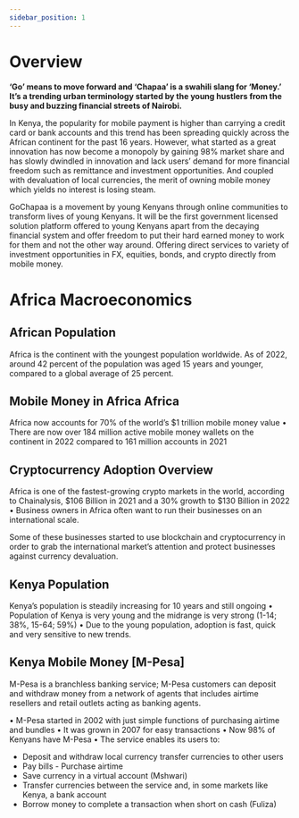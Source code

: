 ```yaml
---
sidebar_position: 1
---
```


# Overview

**‘Go’ means to move forward and ‘Chapaa’ is a swahili slang for ‘Money.’ It’s a trending urban terminology started by the young hustlers from the busy and buzzing financial streets of Nairobi.**

In Kenya, the popularity for mobile payment is higher than carrying a credit card or bank accounts and this trend has been spreading quickly across the African continent for the past 16 years. However, what started as a great innovation has now become a monopoly by gaining 98% market share and has slowly dwindled in innovation and lack users’ demand for more financial freedom such as remittance and investment opportunities. And coupled with devaluation of local currencies, the merit of owning mobile money which yields no interest is losing steam.

GoChapaa is a movement by young Kenyans through online communities to transform lives of young Kenyans. It will be the first government licensed solution platform offered to young Kenyans apart from the decaying financial system and offer freedom to put their hard earned money to work for them and not the other way around. Offering direct services to variety of investment opportunities in FX, equities, bonds, and crypto directly from mobile money.

# Africa Macroeconomics

## African Population

Africa is the continent with the youngest population worldwide. As of 2022, around 42 percent of the population was aged 15 years and younger, compared to a global average of 25 percent.

## Mobile Money in Africa Africa

Africa now accounts for 70% of the world’s $1 trillion mobile money value • There are now over 184 million active mobile money wallets on the continent in 2022 compared to 161 million accounts in 2021

## Cryptocurrency Adoption Overview 

Africa is one of the fastest-growing crypto markets in the world, according to Chainalysis, $106 Billion in 2021 and a 30% growth to $130 Billion in 2022 • Business owners in Africa often want to run their businesses on an international scale. 

Some of these businesses started to use blockchain and cryptocurrency in order to grab the international market’s attention and protect businesses against currency devaluation.

## Kenya Population

Kenya’s population is steadily increasing for 10 years and still ongoing • Population of Kenya is very young and the midrange is very strong (1-14; 38%, 15-64; 59%) • Due to the young population, adoption is fast, quick and very sensitive to new trends.

## Kenya Mobile Money [M-Pesa] 
M-Pesa is a branchless banking service; M-Pesa customers can deposit and withdraw money from a network of agents that includes airtime resellers and retail outlets acting as banking agents.

• M-Pesa started in 2002 with just simple functions of purchasing airtime and bundles 
• It was grown in 2007 for easy transactions • Now 98% of Kenyans have M-Pesa 
• The service enables its users to: 
- Deposit and withdraw local currency transfer currencies to other users
- Pay bills - Purchase airtime 
- Save currency in a virtual account (Mshwari) 
- Transfer currencies between the service and, in some markets like Kenya, a bank account 
- Borrow money to complete a transaction when short on cash (Fuliza) 
